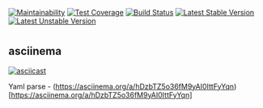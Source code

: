 [![Maintainability](https://api.codeclimate.com/v1/badges/46287d6d6562f2b1aadc/maintainability)](https://codeclimate.com/github/fey/php-project-lvl2/maintainability)
[![Test Coverage](https://api.codeclimate.com/v1/badges/46287d6d6562f2b1aadc/test_coverage)](https://codeclimate.com/github/fey/php-project-lvl2/test_coverage)
[![Build Status](https://travis-ci.org/fey/php-project-lvl2.svg?branch=master)](https://travis-ci.org/fey/php-project-lvl2)
[![Latest Stable Version](https://poser.pugx.org/fey/gendiff/v/stable)](https://packagist.org/packages/fey/gendiff)
[![Latest Unstable Version](https://poser.pugx.org/fey/gendiff/v/unstable)](https://packagist.org/packages/fey/gendiff)

#
## asciinema
[![asciicast](https://asciinema.org/a/oMNO3dE79La73DKsWGPh7MU78.svg)](https://asciinema.org/a/oMNO3dE79La73DKsWGPh7MU78)

Yaml parse - (https://asciinema.org/a/hDzbTZ5o36fM9yAI0IttFyYqn)[https://asciinema.org/a/hDzbTZ5o36fM9yAI0IttFyYqn]
